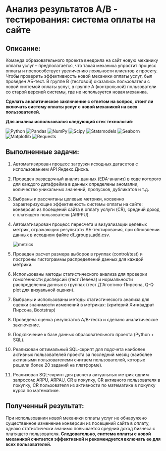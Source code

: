 # Анализ результатов A/B - тестирования: система оплаты на сайте

## Описание: 
Команда образовательного проекта внедрила на сайт новую механику оплаты услуг – предполагается, что такая механика упростит процесс оплаты и поспособствует увеличению лояльности клиентов к проекту. Чтобы проверить эффективность новой механики оплаты услуг, был проведен АБ-тест. В группе B (тестовой) оказались пользователи с новой системой оплаты услуг, в группе A (контрольной) пользователи со старой версией системы, где не используется новая механика. <br/>

**Сделать аналитическое заключение с ответом на вопрос, стоит ли включать систему оплаты услуг с новой механикой на всех пользователей.**<br/>

**Для анализа использовался следующий стек технологий**: <br/>

![Python](https://img.shields.io/badge/-Python-0b0038?style=for-the-badge&logo=python&logoColor=3c78a9)
![Pandas](https://img.shields.io/badge/pandas-0b0038?style=for-the-badge&logo=pandas&logoColor=white)
![NumPy](https://img.shields.io/badge/numpy-0b0038?style=for-the-badge&logo=numpy&logoColor=4c74cc)
![Scipy](https://img.shields.io/badge/-Scipy-0b0038?style=for-the-badge&logo=scipy&logoColor=white)
![Statsmodels](https://img.shields.io/badge/pingouin-0b0038?style=for-the-badge&logo=statsmodel&logoColor=white)
![Seaborn](https://img.shields.io/badge/seaborn-0b0038?style=for-the-badge&logo=seaborn&logoColor=white)
![Matplotlib](https://img.shields.io/badge/matplotlib-0b0038?style=for-the-badge&logo=matplotlib&logoColor=white)
![Requests](https://img.shields.io/badge/requests-0b0038?style=for-the-badge&logo=requests&logoColor=white)

## Выполненные задачи:

1. Автоматизирован процесс загрузки исходных датасетов с использованием API Яндекс.Диска.

2. Проведен  разведочный анализ данных (EDA-анализ) в ходе которого для каждого датафрейма в данных определены аномалии, количество уникальных значений, пропусков, дубликатов и т.д. 

3. Выбраны и рассчитаны целевые метрики, косвенно характеризующие эффективность системы оплаты на сайте: конверсия из посещений сайта в оплату услуги (CR), средний доход с платящего пользователя (ARPPU).

4. Автоматизирован процесс пересчета и визуализации целевых метрик, отражающих результаты АБ-тестирования, при обновлении данных в исходном файле df_groups_add.csv.

    ![metrics](https://github.com/PonomarenkoDA/images/blob/main/business_metrics_$.png?raw=true)

5. Проведен расчет размера выборок в группах (control/test) и построены гистограммы распределений данных для каждой метрики.

6. Использованы методы статистического анализа для проверки гомогенности дисперсий (тест Левена) и нормальности распределения данных в группах (тест Д'Агостино-Пирсона, Q-Q plot для визуальной оценки).

7. Выбраны и использованы методы статистического анализа для оценки значимости изменений в метриках:
   (критерий Хи-квадрат Пирсона, Bootstrap)
   
    <!-- ![avg_revenue](https://github.com/PonomarenkoDA/images/blob/main/avg_paying_rev.png?raw=true) -->
        
    <!-- ![bootstrap](https://github.com/PonomarenkoDA/images/blob/main/bootstrap.png?raw=true) -->
8. Проведена оценка результатов А/B-теста и сделано аналитическое заключение.

9. Подключение к базе данных образовательного проекта (Python + SQL).
10. Реализован оптимальный SQL-скрипт для подсчета наиболее активных пользователей проекта за последний месяц (наиболее активными пользователеми считаем пользователей, которые решили более 20 заданий на платформе).
11. Реализован SQL-скрипт для расчета актуальных метрик одним запросом: ARPU, ARPAU, CR в покупку, СR активного пользователя в покупку, CR пользователя из активности по математике в покупку курса по математике.

## Полученный результат:
При использовании новой механики оплаты услуг не обнаружено существенное изменение конверсии из посещений сайта в оплату, однако статистически значимо повышается средний доход бизнеса с платящего пользователя.
**Следовательно, система оплаты с новой механикой считается эффективной и рекомендуется включать ее для всех пользователей.**

<!-- ## Исходные данные: 

1. **ab_users_data** - таблица c информацией о заказах:

    `user_id` - позаказный идентификатор пользователя; <br/>
    `order_id` - уникальный идентификатор заказа (номер чека);<br/>
    `action` - действие пользователя: create_order или cancel_order;<br/>
    `time` - время совершения действия;<br/> 
    `date` - дата совершения действия;<br/> 
    `group` - принадлежность пользователя к группе при АБ-тесте.

2. **ab_orders** - таблица с информацией о составе заказов:

    `order_id` - уникальный идентификатор заказа (номер чека);<br/>
    `creation_time` - время создания заказа;<br/> 
    `product_ids` - состав каждого заказа (в виде списка id товаров).<br/> 

3. **ab_products** - таблица с информацией товарных позициях:

    `product_id` - уникальный идентификатор товара;<br/>
    `name` - название товара;<br/> 
    `price` - цена товара.<br/>  -->

<!-- 
- Информация о заказах `df_orders`
- Информация о клиентах `df_customers`
- Информация о товарах в составе заказа `df_order_items` -->
<!-- <style>
ul {
    list-style-type: none; /* Убираем маркеры у ненумерованных списков */
    padding: 0; /* Убираем отступы */
}
</style>

<ul>

<details> 
    <summary>Информация о заказах `df_orders` <u>(см. подробнее)</u></summary>
    <p>

`order_id` - уникальный идентификатор заказа (номер чека)  
`customer_id` - позаказный идентификатор пользователя  
`order_status` - статус заказа  
`order_purchase_timestamp` - время создания заказа  
`order_approved_at` - время подтверждения оплаты заказа  
`order_delivered_carrier_date` - время передачи заказа в логистическую службу  
`order_delivered_customer_date` - время доставки заказа  
`order_estimated_delivery_date` - обещанная дата доставки  
</p>
</details>
</ul>

<ul>

<details> 
    <summary>Информация о заказах `df_customers` (см. подробнее)</summary>
    <p>

`customer_id` - позаказный идентификатор пользователя  
`customer_unique_id` - уникальный идентификатор пользователя (аналог номера паспорта)  
`customer_zip_code_prefix` - почтовый индекс пользователя  
`customer_city` - город доставки пользователя  
`customer_state` - штат доставки пользователя
</p>
</details>
</ul>

<ul>

<details> 
    <summary>Информация о заказах `df_order_items` (см. подробнее)</summary>
    <p>

`order_id` - уникальный идентификатор заказа (номер чека)  
`order_item_id` - идентификатор товара внутри одного заказа  
`product_id` - ид товара (аналог штрихкода)  
`seller_id` - ид производителя товара  
`shipping_limit_date` - максимальная дата доставки продавцом для передачи заказа партнеру по логистике  
`price` - цена за единицу товара  
`freight_value` - вес товара

</p>
</details>
</ul> -->
